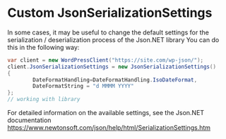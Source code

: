 
# Custom JsonSerializationSettings

In some cases, it may be useful to change the default settings for the serialization / deserialization process of the Json.NET library
You can do this in the following way:
```c#
var client = new WordPressClient("https://site.com/wp-json/");
client.JsonSerializationSettings = new JsonSerializationSettings()
{
        DateFormatHandling=DateFormatHandling.IsoDateFormat,
        DateFormatString = "d MMMM YYYY"
};
// working with library
```
For detailed information on the available settings, see the Json.NET documentation https://www.newtonsoft.com/json/help/html/SerializationSettings.htm
